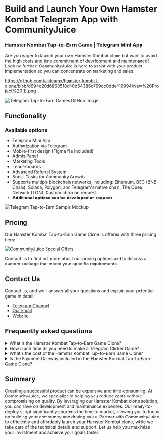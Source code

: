 # Build and Launch Your Own Hamster Kombat Telegram App with CommunityJuice

### Hamster Kombat Tap-to-Earn Game | Telegram Mini App
Are you eager to launch your own Hamster Kombat clone but want to avoid the high costs and time commitment of development and maintenance? Look no further! CommunityJuice is here to assist with your product implementation so you can concentrate on marketing and sales.

https://github.com/aniteamx/hamster-kombat-clone/blob/d694c20d6863518d40d54386d769cc0dde419994/New%20Project%20(1).png

![Telegram Tap-to-Earn Games GitHub Image](/images/2.jpg "Telegram Tap-to-Earn Games | GitHub")

## Functionality
### Available options
- Telegram Mini App
- Authorization via Telegram
- Mobile-first design (Figma file included)
- Admin Panel
- Marketing Tools
- Leaderboards
- Advanced Referral System
- Social Tasks for Community Growth
- Supports multiple blockchain networks, including: Ethereum, BSC (BNB Chain), Solana, Polygon, and Telegram's native chain, The Open Network (TON). Custom chain on request.
- <b>Additional options can be developed on request</b>

![Telegram Tap-to-Earn Sample Mockup](/images/3.jpg "Telegram Tap-to-Earn Game Mockup | GitHub")



## Pricing
Our Hamster Kombat Tap-to-Earn Game Clone is offered with three pricing tiers:

[![CommunityJuice Special Offers](/images/5.jpg)](mailto:gm@communityjuice.xyz)

Contact us to find out more about our pricing options and to discuss a custom package that meets your specific requirements.

## Contact Us

Contact us, and we'll answer all your questions and explain your potential game in detail:

- <a href="https://t.me/communityjuicelabs" target="_blank">Telegram Channel</a>
- [Our Email](mailto:gm@communityjuice.xyz)
- <a href="https://communityjuice.xyz" target="_blank">Website</a>


## Frequently asked questions

<details>
  <summary>What is the Hamster Kombat Tap-to-Earn Game Clone?</summary>
  <p>The Hamster Kombat Tap-to-Earn Game Clone is a comprehensive package for a Telegram clicker game with marketing mechanics, designed to minimize the cost of building a Web3 community.</p> 
  <p>Other examples are NotCoin & TapSwap games.</p> 
</details>

<details>
  <summary>How much time do you need to make a Telegram Clicker Game?</summary>
  <p>Since this is a whitelabel solution, development and launch take less time than building from scratch. You’ll have a ready-made solution in less than a month.</p>
</details>

<details>
  <summary>What's the cost of the Hamster Kombat Tap-to-Earn Game Clone?</summary>
  <p>Our Hamster Kombat Tap-to-Earn Game Clone is offered with three pricing tiers:</p> 
  <ul>
      <li>Tier 1 - We will use the same UI/UX Design and format as our whitelabel model but using your brand elements such as typography, logos, and colours. Free hosting, free maintenance</li>
      <li>Tier 2 - This tier involves a full design of the interface. If you have a custom game mechanics you want to implement, this would be the right option for you. This also comes with free hosting and free maintenance</li>
      <li>Enterprise - If you need a custom integration, custom game mechanics, custom scripts, you want to add this option is for you.</li>  
  </ul>
  <p>Contact Us for the exact pricing for each tier.</p> 
</details>

<details>
  <summary>Is the Payment Gateway included in the Hamster Kombat Tap-to-Earn Game Clone?</summary>
  <p>No, as this feature requires a license. If you have the necessary license, we can integrate the payment gateway for an additional fee.</p>
</details>

## Summary

Creating a successful product can be expensive and time-consuming. At CommunityJuice, we specialize in helping you reduce costs without compromising on quality. By leveraging our Hamster Kombat clone solution, you can save on development and maintenance expenses. Our ready-to-deploy script significantly shortens the time to market, allowing you to focus on building your community and driving sales. Partner with CommunityJuice to efficiently and affordably launch your Hamster Kombat clone, while we take care of the technical details and support. Let us help you maximize your investment and achieve your goals faster.
